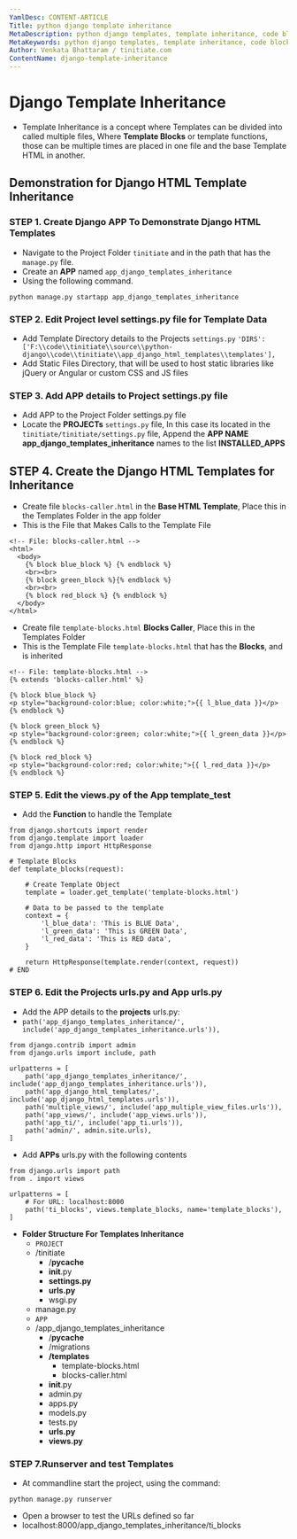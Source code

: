 ```yaml
---
YamlDesc: CONTENT-ARTICLE
Title: python django template inheritance
MetaDescription: python django templates, template inheritance, code blocks, if else, loops, example code, tutorials
MetaKeywords: python django templates, template inheritance, code blocks, if else, loops, example code, tutorials
Author: Venkata Bhattaram / tinitiate.com
ContentName: django-template-inheritance
---
```


# Django Template Inheritance
* Template Inheritance is a concept where Templates can be divided into called
  multiple files, Where **Template Blocks** or template functions, those can be 
  multiple times are placed in one file and the base Template HTML in another.

## Demonstration for Django HTML Template Inheritance

### STEP 1. Create Django APP To Demonstrate Django HTML Templates
* Navigate to the Project Folder `tinitiate` and in the path that has the 
  `manage.py` file.
* Create an **APP** named `app_django_templates_inheritance`
* Using the following command.
```
python manage.py startapp app_django_templates_inheritance
```

### STEP 2. Edit Project level settings.py file for Template Data
* Add Template Directory details to the Projects `settings.py`
  `'DIRS': ['F:\\code\\tinitiate\\source\\python-django\\code\\tinitiate\\app_django_html_templates\\templates'],`
* Add Static Files Directory, that will be used to host static libraries like 
  jQuery or Angular or custom CSS and JS files

### STEP 3. Add APP details to Project settings.py file
* Add APP to the Project Folder settings.py file
* Locate the **PROJECTs** `settings.py` file, In this case its located in the 
  `tinitiate/tinitiate/settings.py` file, Append the **APP NAME app_django_templates_inheritance**
  names to the list **INSTALLED_APPS**

## STEP 4. Create the Django HTML Templates for Inheritance
* Create file `blocks-caller.html` in the **Base HTML Template**, Place this 
  in the Templates Folder in the app folder
* This is the File that Makes Calls to the Template File
```
<!-- File: blocks-caller.html -->
<html>
  <body>
    {% block blue_block %} {% endblock %}
    <br><br>
    {% block green_block %}{% endblock %}
    <br><br>
    {% block red_block %} {% endblock %}
  </body>
</html>
```
* Create file `template-blocks.html` **Blocks Caller**, Place this in the 
  Templates Folder 
* This is the Template File `template-blocks.html` that has the **Blocks**, 
  and is inherited
```
<!-- File: template-blocks.html -->
{% extends 'blocks-caller.html' %}

{% block blue_block %}
<p style="background-color:blue; color:white;">{{ l_blue_data }}</p>
{% endblock %}

{% block green_block %}
<p style="background-color:green; color:white;">{{ l_green_data }}</p>
{% endblock %}

{% block red_block %}
<p style="background-color:red; color:white;">{{ l_red_data }}</p>
{% endblock %}
```

### STEP 5. Edit the views.py of the App template_test
* Add the **Function** to handle the Template

```
from django.shortcuts import render
from django.template import loader
from django.http import HttpResponse

# Template Blocks
def template_blocks(request):

    # Create Template Object
    template = loader.get_template('template-blocks.html')

    # Data to be passed to the template
    context = {
        'l_blue_data': 'This is BLUE Data',
        'l_green_data': 'This is GREEN Data',
        'l_red_data': 'This is RED data',
    }

    return HttpResponse(template.render(context, request))
# END
```


### STEP 6. Edit the Projects urls.py and App urls.py
* Add the APP details to the **projects** urls.py:
* `path('app_django_templates_inheritance/', include('app_django_templates_inheritance.urls')),`
```
from django.contrib import admin
from django.urls import include, path

urlpatterns = [
    path('app_django_templates_inheritance/', include('app_django_templates_inheritance.urls')),
    path('app_django_html_templates/', include('app_django_html_templates.urls')),
    path('multiple_views/', include('app_multiple_view_files.urls')),
    path('app_views/', include('app_views.urls')),
    path('app_ti/', include('app_ti.urls')),
    path('admin/', admin.site.urls),
]
```

* Add **APPs** urls.py with the following contents
```
from django.urls import path
from . import views

urlpatterns = [
    # For URL: localhost:8000
    path('ti_blocks', views.template_blocks, name='template_blocks'),
]
```
>
* **Folder Structure For Templates Inheritance**
  * `PROJECT`
  * /tinitiate
    * /__pycache__
    * __init__.py
    * **settings.py**
    * **urls.py**
    * wsgi.py       
  * manage.py
  * `APP`
  * /app_django_templates_inheritance
    * /__pycache__
    * /migrations
    * **/templates**
      * template-blocks.html
      * blocks-caller.html
    * __init__.py
    * admin.py
    * apps.py
    * models.py
    * tests.py
    * **urls.py**
    * **views.py**
>

### STEP 7.Runserver and test Templates
* At commandline start the project, using the command:
```
python manage.py runserver
```
* Open a browser to test the URLs defined so far
* localhost:8000/app_django_templates_inheritance/ti_blocks
